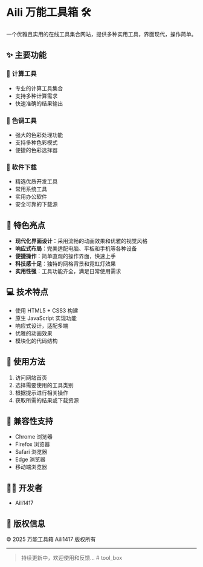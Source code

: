 # Aili 万能工具箱 🛠️

一个优雅且实用的在线工具集合网站，提供多种实用工具，界面现代，操作简单。

## ✨ 主要功能

### 🔢 计算工具
- 专业的计算工具集合
- 支持多种计算需求
- 快速准确的结果输出

### 🎨 色调工具
- 强大的色彩处理功能
- 支持多种色彩模式
- 便捷的色彩选择器

### 💾 软件下载
- 精选优质开发工具
- 常用系统工具
- 实用办公软件
- 安全可靠的下载源

## 🌟 特色亮点

- **现代化界面设计**：采用流畅的动画效果和优雅的视觉风格
- **响应式布局**：完美适配电脑、平板和手机等各种设备
- **便捷操作**：简单直观的操作界面，快速上手
- **科技感十足**：独特的网格背景和霓虹灯效果
- **实用性强**：工具功能齐全，满足日常使用需求

## 💻 技术特点

- 使用 HTML5 + CSS3 构建
- 原生 JavaScript 实现功能
- 响应式设计，适配多端
- 优雅的动画效果
- 模块化的代码结构

## 🚀 使用方法

1. 访问网站首页
2. 选择需要使用的工具类别
3. 根据提示进行相关操作
4. 获取所需的结果或下载资源

## 📱 兼容性支持

- Chrome 浏览器
- Firefox 浏览器
- Safari 浏览器
- Edge 浏览器
- 移动端浏览器

## 👨‍💻 开发者

- Aili1417

## 📝 版权信息

© 2025 万能工具箱 Aili1417 版权所有

---

> 持续更新中，欢迎使用和反馈...
#   t o o l _ b o x  
 